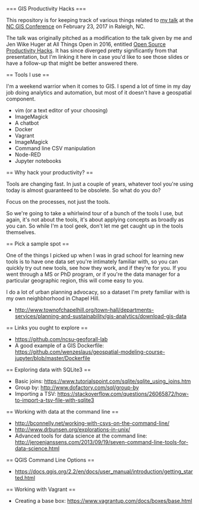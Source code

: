 === GIS Productivity Hacks ===

This repository is for keeping track of various things related to [my talk](https://event.crowdcompass.com/ncgis2017/activity/rqq4MnEiRT) at the [NC GIS Conference](http://www.ncgisconference.com/) on February 23, 2017 in Raleigh, NC.

The talk was originally pitched as a modification to the talk given by me and Jen Wike Huger at All Things Open in 2016, entitled [Open Source Productivity Hacks](https://github.com/jehb/productivity-hacks). It has since diverged pretty significantly from that presentation, but I'm linking it here in case you'd like to see those slides or have a follow-up that might be better answered there.

== Tools I use ==

I'm a weekend warrior when it comes to GIS. I spend a lot of time in my day job doing analytics and automation, but most of it doesn't have a geospatial component.

* vim (or a text editor of your choosing)
* ImageMagick
* A chatbot
* Docker
* Vagrant
* ImageMagick
* Command line CSV manipulation
* Node-RED
* Jupyter notebooks

== Why hack your productivity? ==

Tools are changing fast. In just a couple of years, whatever tool you're using today is almost guaranteed to be obsolete. So what do you do?

Focus on the processes, not just the tools.

So we're going to take a whirlwind tour of a bunch of the tools I use, but again, it's not about the tools, it's about applying concepts as broadly as you can. So while I'm a tool geek, don't let me get caught up in the tools themselves.

== Pick a sample spot ==

One of the things I picked up when I was in grad school for learning new tools is to have one data set you're intimately familiar with, so you can quickly try out new tools, see how they work, and if they're for you. If you went through a MS or PhD program, or if you're the data manager for a particular geographic region, this will come easy to you.

I do a lot of urban planning advocacy, so a dataset I'm prety familiar with is my own neighbhorhood in Chapel Hill. 

* http://www.townofchapelhill.org/town-hall/departments-services/planning-and-sustainability/gis-analytics/download-gis-data

== Links you ought to explore ==

* https://github.com/ncsu-geoforall-lab
* A good example of a GIS Dockerfile: https://github.com/wenzeslaus/geospatial-modeling-course-jupyter/blob/master/Dockerfile

== Exploring data with SQLite3 ==

* Basic joins: https://www.tutorialspoint.com/sqlite/sqlite_using_joins.htm
* Group by: http://www.dofactory.com/sql/group-by
* Importing a TSV: https://stackoverflow.com/questions/26065872/how-to-import-a-tsv-file-with-sqlite3

== Working with data at the command line ==

* http://bconnelly.net/working-with-csvs-on-the-command-line/
* http://www.drbunsen.org/explorations-in-unix/
* Advanced tools for data science at the command line: http://jeroenjanssens.com/2013/09/19/seven-command-line-tools-for-data-science.html

== QGIS Command Line Options ==

* https://docs.qgis.org/2.2/en/docs/user_manual/introduction/getting_started.html

== Working with Vagrant ==

* Creating a base box: https://www.vagrantup.com/docs/boxes/base.html
